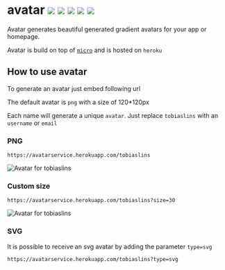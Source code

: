 # avatar ![](https://avatarservice.herokuapp.com/avatar?size=20) ![](https://avatarservice.herokuapp.com/1?size=20) ![](https://avatarservice.herokuapp.com/github?size=20) ![](https://avatarservice.herokuapp.com/love?size=20) ![](https://avatarservice.herokuapp.com/node?size=20)


Avatar generates beautiful generated gradient avatars for your app or homepage.

Avatar is build on top of [`micro`](https://github.com/zeit/micro) and is hosted on `heroku`

## How to use avatar

To generate an avatar just embed following url

The default avatar is `png` with a size of 120*120px

Each name will generate a unique `avatar`. Just replace `tobiaslins` with an `username` or `email`

### PNG
```
https://avatarservice.herokuapp.com/tobiaslins
```

![Avatar for tobiaslins](https://avatarservice.herokuapp.com/tobiaslins)

### Custom size

```
https://avatarservice.herokuapp.com/tobiaslins?size=30
```

![Avatar for tobiaslins](https://avatarservice.herokuapp.com/tobiaslins?size=30)

### SVG
It is possible to receive an svg avatar by adding the parameter `type=svg`
```
https://avatarservice.herokuapp.com/tobiaslins?type=svg
```
